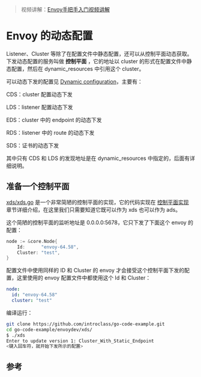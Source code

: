 <!-- toc -->

>视频讲解：[Envoy手把手入门视频讲解](https://study.163.com/course/courseMain.htm?share=2&shareId=400000000376006&courseId=1209487865&_trace_c_p_k2_=18c88dad391f427b9e40e0795d8d939d)

# Envoy 的动态配置


Listener、Cluster 等除了在配置文件中静态配置，还可以从控制平面动态获取。下发动态配置的服务叫做 **控制平面** ，它的地址以 cluster 的形式在配置文件中静态配置，然后在 dynamic_resources 中引用这个 cluster。

可以动态下发的配置见 [Dynamic configuration][8]，主要有：

CDS：cluster 配置动态下发

LDS：listener 配置动态下发

EDS：cluster 中的 endpoint 的动态下发

RDS：listener 中的 route 的动态下发

SDS：证书的动态下发

其中只有 CDS 和 LDS 的发现地址是在 dynamic_resources 中指定的，后面有详细说明。

## 准备一个控制平面

[xds/xds.go][9] 是一个非常简陋的控制平面的实现，它的代码实现在 [控制平面实现](./control.md) 章节详细介绍，在这里我们只需要知道它既可以作为 xds 也可以作为 ads。

这个简陋的控制平面的监听地址是 0.0.0.0:5678，它只下发了下面这个 envoy 的配置：

```go
node := &core.Node{
	Id:      "envoy-64.58",
	Cluster: "test",
}
```

配置文件中使用同样的 ID 和 Cluster 的 envoy 才会接受这个控制平面下发的配置，这里使用的 envoy 配置文件中都使用这个 Id 和 Cluster：

```yaml
node:
  id: "envoy-64.58"
  cluster: "test"
```

编译运行：

```sh
git clone https://github.com/introclass/go-code-example.git
cd go-code-example/envoydev/xds/
$ ./xds
Enter to update version 1: Cluster_With_Static_Endpoint
<键入回车符，就开始下发所示的配置>
```

## 参考

[1]: https://www.envoyproxy.io/docs/envoy/v1.11.0/configuration/secret.html  "Secret discovery service (SDS)"
[2]: https://www.envoyproxy.io/docs/envoy/v1.11.0/configuration/http_conn_man/rds.html "Route discovery service (RDS)"
[3]: https://www.envoyproxy.io/docs/envoy/v1.11.0/configuration/listeners/lds.html  "LDS"
[4]: https://www.envoyproxy.io/docs/envoy/v1.11.0/configuration/cluster_manager/cds.html "CDS"
[5]: https://www.envoyproxy.io/docs/envoy/v1.11.0/configuration/overview/v2_overview#aggregated-discovery-service  "ADS"
[6]: https://www.envoyproxy.io/docs/envoy/v1.11.0/intro/arch_overview/operations/dynamic_configuration#arch-overview-dynamic-config-eds "EDS"
[7]: https://www.envoyproxy.io/docs/envoy/v1.11.0/api-docs/xds_protocol#eventual-consistency-considerations "xDS REST and gRPC protocol"
[8]: https://www.envoyproxy.io/docs/envoy/v1.11.0/intro/arch_overview/operations/dynamic_configuration  "Dynamic configuration"
[9]: https://github.com/introclass/go-code-example/blob/master/envoydev/xds/xds.go "xds/xds.go"
